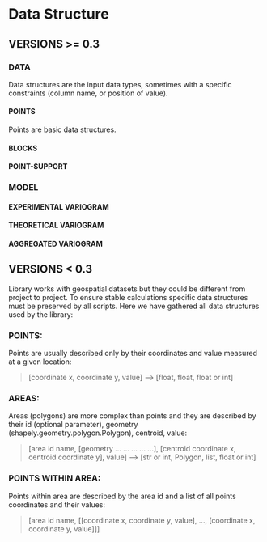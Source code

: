 # Data Structure

## VERSIONS >= 0.3

### DATA

Data structures are the input data types, sometimes with a specific constraints (column name, or position of value).

#### POINTS

Points are basic data structures.

#### BLOCKS

#### POINT-SUPPORT

### MODEL

#### EXPERIMENTAL VARIOGRAM

#### THEORETICAL VARIOGRAM

#### AGGREGATED VARIOGRAM

## VERSIONS < 0.3

Library works with geospatial datasets but they could be different from project to project. To ensure stable calculations specific data structures must be preserved by all scripts. Here we have gathered all data structures used by the library:

### POINTS:

Points are usually described only by their coordinates and value measured at a given location:

> [coordinate x, coordinate y, value] --> [float, float, float or int]


### AREAS:

Areas (polygons) are more complex than points and they are described by their id (optional parameter), geometry (shapely.geometry.polygon.Polygon), centroid, value:

> [area id name, [geometry ... ... ... ... ...], [centroid coordinate x, centroid coordinate y], value] --> [str or int, Polygon, list, float or int]


### POINTS WITHIN AREA:

Points within area are described by the area id and a list of all points coordinates and their values:

> [area id name, [[coordinate x, coordinate y, value], ..., [coordinate x, coordinate y, value]]]

